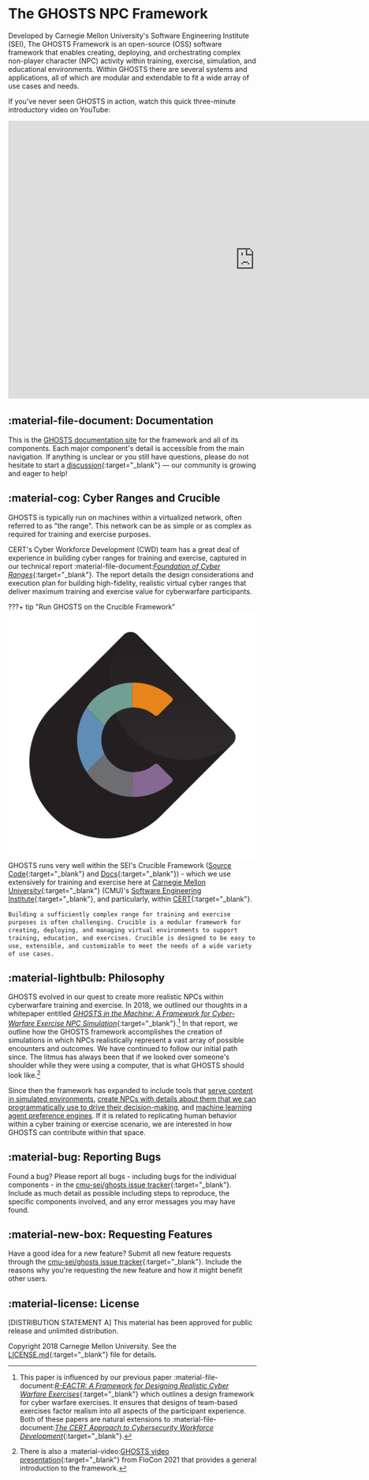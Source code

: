 # The GHOSTS NPC Framework

Developed by Carnegie Mellon University's Software Engineering Institute (SEI), The GHOSTS Framework is an open-source (OSS) software framework that enables creating, deploying, and orchestrating complex non-player character (NPC) activity within training, exercise, simulation, and educational environments. Within GHOSTS there are several systems and applications, all of which are modular and extendable to fit a wide array of use cases and needs.

If you've never seen GHOSTS in action, watch this quick three-minute introductory video on YouTube:

<iframe width="1000" height="563" src="https://www.youtube.com/embed/EkwK-cqwjjA" title="GHOSTS Intro on YouTube" frameborder="0" allow="accelerometer; autoplay; clipboard-write; encrypted-media; gyroscope; picture-in-picture; web-share" allowfullscreen></iframe>

## :material-file-document: Documentation

This is the [GHOSTS documentation site](https://cmu-sei.github.io/GHOSTS/) for the framework and all of its components. Each major component's detail is accessible from the main navigation. If anything is unclear or you still have questions, please do not hesitate to start a [discussion](https://github.com/cmu-sei/GHOSTS/discussions){:target="_blank"} — our community is growing and eager to help!

## :material-cog: Cyber Ranges and Crucible

GHOSTS is typically run on machines within a virtualized network, often referred to as "the range". This network can be as simple or as complex as required for training and exercise purposes.

CERT's Cyber Workforce Development (CWD) team has a great deal of experience in building cyber ranges for training and exercise, captured in our technical report :material-file-document:[_Foundation of Cyber Ranges_](https://resources.sei.cmu.edu/library/asset-view.cfm?assetid=734198){:target="_blank"}. The report details the design considerations and execution plan for building high-fidelity, realistic virtual cyber ranges that deliver maximum training and exercise value for cyberwarfare participants.

???+ tip "Run GHOSTS on the Crucible Framework"
    ![Crucible Logo](assets/img/crucible-icon-c-alpha.svg)
    GHOSTS runs very well within the SEI's Crucible Framework ([Source Code](https://github.com/cmu-sei/crucible){:target="_blank"} and [Docs](https://cmu-sei.github.io/crucible/){:target="_blank"}) - which we use extensively for training and exercise here at [Carnegie Mellon University](https://www.cmu.edu){:target="_blank"} (CMU)'s [Software Engineering Institute](https://sei.cmu.edu/){:target="_blank"}, and particularly, within [CERT](https://cert.org){:target="_blank"}.

    Building a sufficiently complex range for training and exercise purposes is often challenging. Crucible is a modular framework for creating, deploying, and managing virtual environments to support training, education, and exercises. Crucible is designed to be easy to use, extensible, and customizable to meet the needs of a wide variety of use cases.

## :material-lightbulb: Philosophy

GHOSTS evolved in our quest to create more realistic NPCs within cyberwarfare training and exercise. In 2018, we outlined our thoughts in a whitepaper entitled [_GHOSTS in the Machine: A Framework for Cyber-Warfare Exercise NPC Simulation_](https://resources.sei.cmu.edu/library/asset-view.cfm?assetid=534316){:target="_blank"}.[^1] In that report, we outline how the GHOSTS framework accomplishes the creation of simulations in which NPCs realistically represent a vast array of possible encounters and outcomes. We have continued to follow our initial path since. The litmus has always been that if we looked over someone's shoulder while they were using a computer, that is what GHOSTS should look like.[^2]

Since then the framework has expanded to include tools that [serve content in simulated environments](content/index.md), [create NPCs with details about them that we can programmatically use to drive their decision-making](animator/index.md), and [machine learning agent preference engines](spectre/index.md). If it is related to replicating human behavior within a cyber training or exercise scenario, we are interested in how GHOSTS can contribute within that space.

## :material-bug: Reporting Bugs

Found a bug? Please report all bugs - including bugs for the individual components - in the [cmu-sei/ghosts issue tracker](https://github.com/cmu-sei/ghosts/issues){:target="_blank"}. Include as much detail as possible including steps to reproduce, the specific components involved, and any error messages you may have found.

## :material-new-box: Requesting Features

Have a good idea for a new feature? Submit all new feature requests through the [cmu-sei/ghosts issue tracker](https://github.com/cmu-sei/ghosts/issues){:target="_blank"}. Include the reasons why you're requesting the new feature and how it might benefit other users.

## :material-license: License

[DISTRIBUTION STATEMENT A] This material has been approved for public release and unlimited distribution.

Copyright 2018 Carnegie Mellon University. See the [LICENSE.md](https://github.com/cmu-sei/GHOSTS/blob/master/LICENSE.md){:target="_blank"} file for details.

[^1]: This paper is influenced by our previous paper :material-file-document:[_R-EACTR: A Framework for Designing Realistic Cyber Warfare Exercises_](https://resources.sei.cmu.edu/library/asset-view.cfm?assetid=505224){:target="_blank"} which outlines a design framework for cyber warfare exercises. It ensures that designs of team-based exercises factor realism into all aspects of the participant experience. Both of these papers are natural extensions to :material-file-document:[_The CERT Approach to Cybersecurity Workforce Development_](https://resources.sei.cmu.edu/library/asset-view.cfm?assetid=9697){:target="_blank"}.

[^2]: There is also a :material-video:[GHOSTS video presentation](https://resources.sei.cmu.edu/library/asset-view.cfm?assetid=735300){:target="_blank"} from FloCon 2021 that provides a general introduction to the framework.
